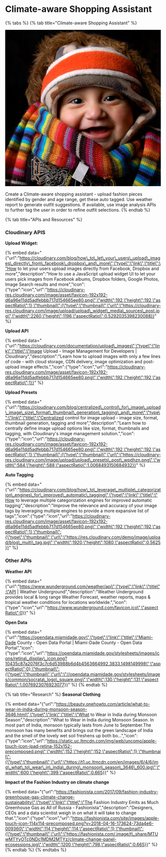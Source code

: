 # Climate-aware Shopping Assistant

{% tabs %}
{% tab title="Climate-aware Shopping Assistant" %}


![Bundle Up with a Climate Aware Shopping Assistant](.gitbook/assets/well-clothed_baby.jpg)

Create a Climate-aware shopping assistant - upload fashion pieces identified by gender and age range, get these auto tagged. Use weather report to generate outfit suggestions. If available, use image analysis APIs to further tag the user in order to refine outfit selections.
{% endtab %}

{% tab title="APIs and Resources" %}
### Cloudinary APIS

**Upload Widget:**

{% embed data="{\"url\":\"https://cloudinary.com/blog/how\_to\_let\_your\_users\_upload\_images\_directly\_from\_facebook\_dropbox\_and\_more\",\"type\":\"link\",\"title\":\"How to let your users upload images directly from Facebook, Dropbox and more\",\"description\":\"How to use a JavaScript upload widget UI to let your users pick images from Facebook albums, Dropbox folders, Google Photos, Image Search results and more\",\"icon\":{\"type\":\"icon\",\"url\":\"https://cloudinary-res.cloudinary.com/image/asset/favicon-192x192-d6a96e11dd5adfebbb717d154665ee80.png\",\"width\":192,\"height\":192,\"aspectRatio\":1},\"thumbnail\":{\"type\":\"thumbnail\",\"url\":\"https://cloudinary-res.cloudinary.com/image/upload/upload\_widget\_media\_sources\_post.jpg\",\"width\":2260,\"height\":1196,\"aspectRatio\":0.5292035398230088}}" %}

**Upload API**

{% embed data="{\"url\":\"https://cloudinary.com/documentation/upload\_images\",\"type\":\"link\",\"title\":\"Image Upload - Image Management for Developers \| Cloudinary\",\"description\":\"Learn how to upload images with only a few lines of code - with cloud storage, CDN delivery, image optimization and post-upload image effects.\",\"icon\":{\"type\":\"icon\",\"url\":\"https://cloudinary-res.cloudinary.com/image/asset/favicon-192x192-d6a96e11dd5adfebbb717d154665ee80.png\",\"width\":192,\"height\":192,\"aspectRatio\":1}}" %}

**Upload Presets**

{% embed data="{\"url\":\"https://cloudinary.com/blog/centralized\_control\_for\_image\_upload\_image\_size\_format\_thumbnail\_generation\_tagging\_and\_more\",\"type\":\"link\",\"title\":\"Centralized control for image upload - image size, format, thumbnail generation, tagging and more\",\"description\":\"Learn how to centrally define image upload options like size, format, thumbnails and tagging, with Cloudinary\'s image management solution.\",\"icon\":{\"type\":\"icon\",\"url\":\"https://cloudinary-res.cloudinary.com/image/asset/favicon-192x192-d6a96e11dd5adfebbb717d154665ee80.png\",\"width\":192,\"height\":192,\"aspectRatio\":1},\"thumbnail\":{\"type\":\"thumbnail\",\"url\":\"https://cloudinary-res.cloudinary.com/image/upload/upload\_presets\_post\_wpdhzn.png\",\"width\":584,\"height\":588,\"aspectRatio\":1.0068493150684932}}" %}

**Auto Tagging**

{% embed data="{\"url\":\"https://cloudinary.com/blog/how\_to\_leverage\_multiple\_categorization\_engines\_for\_improved\_automatic\_tagging\",\"type\":\"link\",\"title\":\"How to leverage multiple categorization engines for improved automatic tagging\",\"description\":\"Improve the relevance and accuracy of your image tags by leveraging multiple engines to provide a more expansive list of tags\",\"icon\":{\"type\":\"icon\",\"url\":\"https://cloudinary-res.cloudinary.com/image/asset/favicon-192x192-d6a96e11dd5adfebbb717d154665ee80.png\",\"width\":192,\"height\":192,\"aspectRatio\":1},\"thumbnail\":{\"type\":\"thumbnail\",\"url\":\"https://res.cloudinary.com/demo/image/upload/blog\_multi\_tag.jpg\",\"width\":1920,\"height\":1080,\"aspectRatio\":0.5625}}" %}

### Other APIs

**Weather API**

{% embed data="{\"url\":\"https://www.wunderground.com/weather/api\",\"type\":\"link\",\"title\":\"API \| Weather Underground\",\"description\":\"Weather Underground provides local & long range Weather Forecast, weather reports, maps & tropical weather conditions for locations worldwide.\",\"icon\":{\"type\":\"icon\",\"url\":\"https://www.wunderground.com/favicon.ico\",\"aspectRatio\":0}}" %}

**Open Data**

{% embed data="{\"url\":\"https://opendata.miamidade.gov\",\"type\":\"link\",\"title\":\"Miami-Dade County - Open Data Portal \| Miami-Dade County - Open Data Portal\",\"icon\":{\"type\":\"icon\",\"url\":\"https://opendata.miamidade.gov/stylesheets/images/icons/retina\_display\_icon.png?10435c87a2076f3c7c6d53988b6d4b4563664992.3833.1498149998\",\"aspectRatio\":0},\"thumbnail\":{\"type\":\"thumbnail\",\"url\":\"//opendata.miamidade.gov/stylesheets/images/common/socrata\_logo\_square.png\",\"width\":130,\"height\":131,\"aspectRatio\":1.0076923076923077}}" %}
{% endtab %}

{% tab title="Research" %}
**Seasonal Clothing**

{% embed data="{\"url\":\"https://beauty.onehowto.com/article/what-to-wear-in-india-during-monsoon-season-3646.html\",\"type\":\"link\",\"title\":\"What to Wear in India during Monsoon Season\",\"description\":\"What to Wear in India during Monsoon Season. In most part of India, monsoon typically lasts from June to September.The monsoon has many benefits and brings out the green landscape of India and the smell of the lovely wet soil freshens up both bo...\",\"icon\":{\"type\":\"icon\",\"url\":\"https://static.uc.ltmcdn.com/img/web/uncomo/apple-touch-icon-ipad-retina-152x152-precomposed.png\",\"width\":152,\"height\":152,\"aspectRatio\":1},\"thumbnail\":{\"type\":\"thumbnail\",\"url\":\"https://t1.uc.ltmcdn.com/en/images/6/4/6/img\_what\_to\_wear\_in\_india\_during\_monsoon\_season\_3646\_600.jpg\",\"width\":600,\"height\":399,\"aspectRatio\":0.665}}" %}



**Impact of the Fashion Industry on climate change**

{% embed data="{\"url\":\"https://fashionista.com/2017/09/fashion-industry-greenhouse-gas-climate-change-sustainability\",\"type\":\"link\",\"title\":\"The Fashion Industry Emits as Much Greenhouse Gas as All of Russia - Fashionista\",\"description\":\"Designers, CEOs and a data scientist weigh in on what it will take to change that.\",\"icon\":{\"type\":\"icon\",\"url\":\"https://fashionista.com/site/images/apple-touch-icon-114x114-precomposed.png?v=2018-04-16-173624-73da4e6-009360\",\"width\":114,\"height\":114,\"aspectRatio\":1},\"thumbnail\":{\"type\":\"thumbnail\",\"url\":\"https://fashionista.com/.image/t\_share/MTUwMTYyOTc0NDc1MDM2MTYz/climate-change-panel-ecosessions.jpg\",\"width\":1200,\"height\":798,\"aspectRatio\":0.665}}" %}
{% endtab %}
{% endtabs %}



